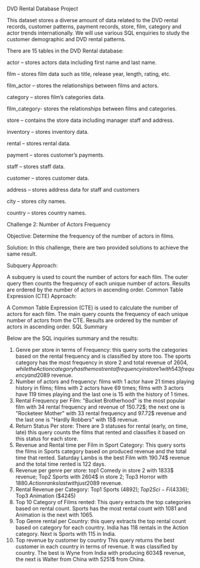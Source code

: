 DVD Rental Database Project

 

This dataset stores a diverse amount of data related to the DVD rental records, customer patterns, payment records, store, film, category and actor trends internationally. We will use various SQL enquiries to study the customer demographic and DVD rental patterns.



There are 15 tables in the DVD Rental database:

actor – stores actors data including first name and last name.

film – stores film data such as title, release year, length, rating, etc.

film_actor – stores the relationships between films and actors.

category – stores film’s categories data.

film_category- stores the relationships between films and categories.

store – contains the store data including manager staff and address.

inventory – stores inventory data.

rental – stores rental data.

payment – stores customer’s payments.

staff – stores staff data.

customer – stores customer data.

address – stores address data for staff and customers

city – stores city names.

country – stores country names.

 

Challenge 2: Number of Actors Frequency

 

Objective: Determine the frequency of the number of actors in films.

Solution: In this challenge, there are two provided solutions to achieve the same result.

 

Subquery Approach:

A subquery is used to count the number of actors for each film.
The outer query then counts the frequency of each unique number of actors.
Results are ordered by the number of actors in ascending order.
Common Table Expression (CTE) Approach:

A Common Table Expression (CTE) is used to calculate the number of actors for each film.
The main query counts the frequency of each unique number of actors from the CTE.
Results are ordered by the number of actors in ascending order.
SQL Summary
 

Below are the SQL inquiries summary and the results:

1. Genre per store in terms of Frequency: this query sorts the categories based on the rental frequency and is classified by store too. The sports category has the most frequency in store 2 and total revenue of 2604$, while the Action category has the most rental frequency in store 1 with 543 frequency and 2089$ revenue.
2. Number of actors and frequency: films with 1 actor have 21 times playing history in films; films with 2 actors have 69 times; films with 3 actors have 119 times playing and the last one is 15 with the history of 1 times.
3. Rental Frequency per Film: "Bucket Brotherhood" is the most popular film with 34 rental frequency and revenue of 150.72$; the next one is "Rocketeer Mother" with 33 rental frequency and 97.72$ revenue and the last one is "Hardly Robbers" with 15$ revenue.
4. Return Status Per store: There are 3 statuses for rental (early, on time, late) this query counts the films that rented and classifies it based on this status for each store.
5. Revenue and Rental time per Film in Sport Category:  This query sorts the films in Sports category based on produced revenue and the total time that rented. Saturday Lambs is the best Film with 190.74$ revenue and the total time rented is 122 days.
6. Revenue per genre per store: top1 Comedy in store 2 with 1833$ revenue; Top2 Sports with 2604$ in store 2; Top3 Horror with 1880$. Action ranks last with just 2089$ revenue.
7. Rental Revenue per Category: Top1 Sports ($4892); Top2 Sci-Fi ($4336); Top3 Animation ($4245)
8. Top 10 Category of Films rented: This query extracts the top categories based on rental count. Sports has the most rental count with 1081 and Animation is the next with 1065.
9. Top Genre rental per Country: this query extracts the top rental count based on category for each country. India has 118 rentals in the Action category. Next is Sports with 115 in India.
10. Top revenue by customer by country This query returns the best customer in each country in terms of revenue. It was classified by country. The best is Wyne from India with producing 6034$ revenue, the next is Walter from China with 5251$ from China.
